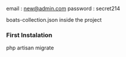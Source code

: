 
email : new@admin.com
password : secret214

boats-collection.json inside the project

### First Instalation
php artisan migrate


